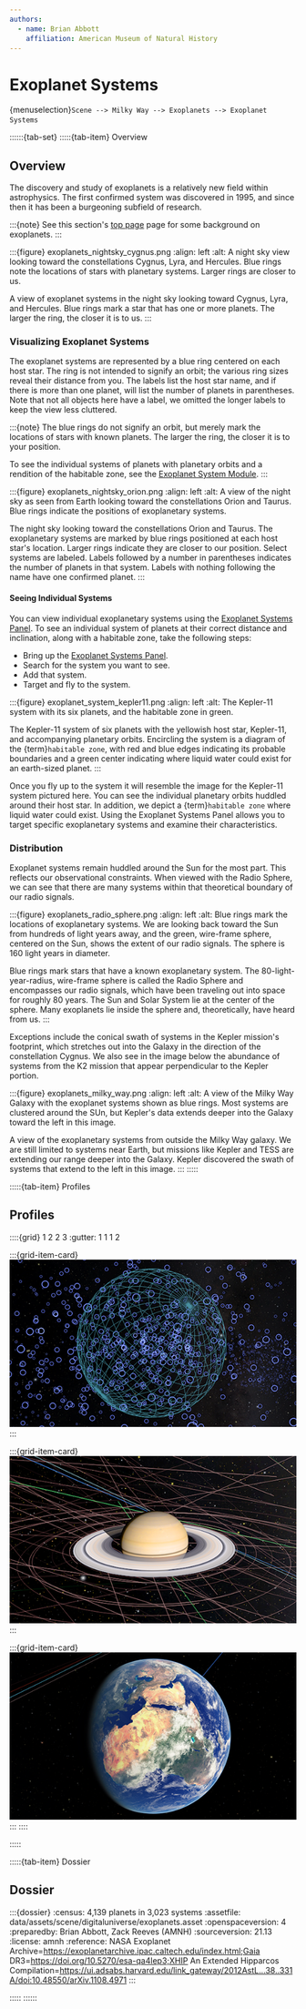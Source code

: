 ```yaml
---
authors:
  - name: Brian Abbott
    affiliation: American Museum of Natural History
---
```



# Exoplanet Systems

{menuselection}`Scene --> Milky Way --> Exoplanets --> Exoplanet Systems`


::::::{tab-set}
:::::{tab-item} Overview

## Overview

The discovery and study of exoplanets is a relatively new field within astrophysics. The first confirmed system was discovered in 1995, and since then it has been a burgeoning subfield of research.


:::{note}
See this section's [top page](../index) page for some background on exoplanets.
:::


:::{figure} exoplanets_nightsky_cygnus.png
:align: left
:alt: A night sky view looking toward the constellations Cygnus, Lyra, and Hercules. Blue rings note the locations of stars with planetary systems. Larger rings are closer to us.

A view of exoplanet systems in the night sky looking toward Cygnus, Lyra, and Hercules. Blue rings mark a star that has one or more planets. The larger the ring, the closer it is to us.
:::



### Visualizing Exoplanet Systems

The exoplanet systems are represented by a blue ring centered on each host star. The ring is not intended to signify an orbit; the various ring sizes reveal their distance from you. The labels list the host star name, and if there is more than one planet, will list the number of planets in parentheses. Note that not all objects here have a label, we omitted the longer labels to keep the view less cluttered.

:::{note}
The blue rings do not signify an orbit, but merely mark the locations of stars with known planets. The larger the ring, the closer it is to your position.

To see the individual systems of planets with planetary orbits and a rendition of the habitable zone, see the [Exoplanet System Module](/using-openspace/ui-panels/exoplanet-systems/index).
:::


:::{figure} exoplanets_nightsky_orion.png
:align: left
:alt: A view of the night sky as seen from Earth looking toward the constellations Orion and Taurus. Blue rings indicate the positions of exoplanetary systems.

The night sky looking toward the constellations Orion and Taurus. The exoplanetary systems are marked by blue rings positioned at each host star's location. Larger rings indicate they are closer to our position. Select systems are labeled. Labels followed by a number in parentheses indicates the number of planets in that system. Labels with nothing following the name have one confirmed planet.
:::


#### Seeing Individual Systems

You can view individual exoplanetary systems using the [Exoplanet Systems Panel](/using-openspace/ui-panels/exoplanet-systems/index). To see an individual system of planets at their correct distance and inclination, along with a habitable zone, take the following steps:
- Bring up the [Exoplanet Systems Panel](/using-openspace/ui-panels/exoplanet-systems/index).
- Search for the system you want to see.
- Add that system.
- Target and fly to the system.

:::{figure} exoplanet_system_kepler11.png
:align: left
:alt: The Kepler-11 system with its six planets, and the habitable zone in green.

The Kepler-11 system of six planets with the yellowish host star, Kepler-11, and accompanying planetary orbits. Encircling the system is a diagram of the {term}`habitable zone`, with red and blue edges indicating its probable boundaries and a green center indicating where liquid water could exist for an earth-sized planet.
:::

Once you fly up to the system it will resemble the image for the Kepler-11 system pictured here. You can see the individual planetary orbits huddled around their host star. In addition, we depict a {term}`habitable zone` where liquid water could exist. Using the Exoplanet Systems Panel allows you to target specific exoplanetary systems and examine their characteristics.



### Distribution

Exoplanet systems remain huddled around the Sun for the most part. This reflects our observational constraints. When viewed with the Radio Sphere, we can see that there are many systems within that theoretical boundary of our radio signals.


:::{figure} exoplanets_radio_sphere.png
:align: left
:alt: Blue rings mark the locations of exoplanetary systems. We are looking back toward the Sun from hundreds of light years away, and the green, wire-frame sphere, centered on the Sun, shows the extent of our radio signals. The sphere is 160 light years in diameter.

Blue rings mark stars that have a known exoplanetary system. The 80-light-year-radius, wire-frame sphere is called the Radio Sphere and encompasses our radio signals, which have been traveling out into space for roughly 80 years. The Sun and Solar System lie at the center of the sphere. Many exoplanets lie inside the sphere and, theoretically, have heard from us.
:::



Exceptions include the conical swath of systems in the Kepler mission's footprint, which stretches out into the Galaxy in the direction of the constellation Cygnus. We also see in the image below the abundance of systems from the K2 mission that appear perpendicular to the Kepler portion.


:::{figure} exoplanets_milky_way.png
:align: left
:alt: A view of the Milky Way Galaxy with the exoplanet systems shown as blue rings. Most systems are clustered around the SUn, but Kepler's data extends deeper into the Galaxy toward the left in this image.

A view of the exoplanetary systems from outside the Milky Way galaxy. We are still limited to systems near Earth, but missions like Kepler and TESS are extending our range deeper into the Galaxy. Kepler discovered the swath of systems that extend to the left in this image.
:::
:::::


:::::{tab-item} Profiles

## Profiles

::::{grid} 1 2 2 3
:gutter: 1 1 1 2

:::{grid-item-card} [](/profiles/default/index)
[![default profile](/profiles/default/profile_default_icon.png)](/profiles/default/index)
:::


:::{grid-item-card} [](/profiles/default-full/index)
[![default-full profile](/profiles/default-full/profile_default_full_icon.png)](/profiles/default-full/index)
:::


:::{grid-item-card} [](/profiles/offline/index)
[![offline profile](/profiles/offline/profile_offline_icon.png)](/profiles/offline/index)
:::
::::

:::::


:::::{tab-item} Dossier

## Dossier

:::{dossier}
:census: 4,139 planets in 3,023 systems
:assetfile: data/assets/scene/digitaluniverse/exoplanets.asset
:openspaceversion: 4
:preparedby: Brian Abbott, Zack Reeves (AMNH)
:sourceversion: 21.13
:license: amnh
:reference: NASA Exoplanet Archive=https://exoplanetarchive.ipac.caltech.edu/index.html;Gaia DR3=https://doi.org/10.5270/esa-qa4lep3;XHIP An Extended Hipparcos Compilation=https://ui.adsabs.harvard.edu/link_gateway/2012AstL...38..331A/doi:10.48550/arXiv.1108.4971
:::

:::::
::::::
